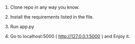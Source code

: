 1. Clone repo in any way you know.

2. Install the requirements listed in the file.

3. Run app.py 

4. Go to localhost:5000 ( http://127.0.0.1:5000 ) and Enjoy it.
